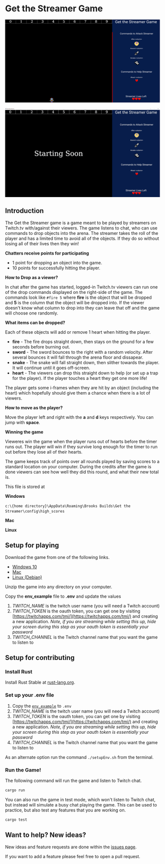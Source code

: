 # Get the Streamer Game

![screenshot](./screenshot.png)

![video of playing the get the streamer game](./example_playing.gif)

## Introduction

The Get the Streamer game is a game meant to be played by streamers on Twitch.tv with/against their viewers. The game listens to chat, who can use commands to drop objects into the arena. The streamer takes the roll of the player and has a limited time to avoid all of the objects. If they do so without losing all of their lives then they win!

**Chatters receive points for participating**

- 1 point for dropping an object into the game.
- 10 points for successfully hitting the player.

**How to Drop as a viewer?**

In chat after the game has started, logged-in Twitch.tv viewers can run one of the drop commands displayed on the right-side of the game. The commands look like `#fire 5` where **fire** is the object that will be dropped and **5** is the column that the object will be dropped into. If the viewer doesn't know what column to drop into they can leave that off and the game will choose one randomly.

**What items can be dropped?**

Each of these objects will add or remove 1 heart when hitting the player.

- **fire** - The fire drops straight down, then stays on the ground for a few seconds before burning out.
- **sword** - The sword bounces to the right with a random velocity. After several bounces it will fall through the arena floor and dissapear.
- **snake** - The snake will fall straight down, then slither towards the player. It will continue until it goes off-screen.
- **heart** - The viewers can drop this straight down to help (or set up a trap for the player). If the player touches a heart they get one more life!

The player gets some i-frames when they are hit by an object (including the heart) which hopefully should give them a chance when there is a lot of viewers.

**How to move as the player?**

Move the player left and right with the **a** and **d** keys respectively. You can jump with **space**.

**Winning the game**

Vieweres win the game when the player runs out of hearts before the timer runs out. The player will win if they survive long enough for the timer to run out before they lose all of their hearts.

The game keeps track of points over all rounds played by saving scores to a standard location on your computer. During the credits after the game is done viewers can see how well they did this round, and what their new total is.

This file is stored at

**Windows**

`c:\{home directory}\AppData\Roaming\Brooks Builds\Get the Streamer\config\high_scores`

**Mac**

**Linux**

## Setup for playing

Download the game from one of the following links.

- [Windows 10]()
- [Mac]()
- [Linux (Debian)]()

Unzip the game into any directory on your computer.

Copy the **env_example** file to **.env** and update the values

1. _TWITCH_NAME_ is the twitch user name (you will need a Twitch account)
1. _TWITCH_TOKEN_ is the oauth token, you can get one by visiting [https://twitchapps.com/tmi/](https://twitchapps.com/tmi/) and creating a new application. _Note, if you are streaming while setting this up, hide your screen during this step as your oauth token is essentially your password_
1. _TWITCH_CHANNEL_ is the Twitch channel name that you want the game to listen to

## Setup for contributing

### Install Rust

Install Rust Stable at [rust-lang.org](https://www.rust-lang.org/).

### Set up your .env file

1. Copy the [`env_example`](./env_example) to `.env`
1. _TWITCH_NAME_ is the twitch user name (you will need a Twitch account)
1. _TWITCH_TOKEN_ is the oauth token, you can get one by visiting [https://twitchapps.com/tmi/](https://twitchapps.com/tmi/) and creating a new application. _Note, if you are streaming while setting this up, hide your screen during this step as your oauth token is essentially your password_
1. _TWITCH_CHANNEL_ is the Twitch channel name that you want the game to listen to

As an alternate option run the command `./setupEnv.sh` from the terminal.

### Run the Game!

The following command will run the game and listen to Twitch chat.

```sh
cargo run
```

You can also run the game in test mode, which won't listen to Twitch chat, but instead will simulate a busy chat playing the game. This can be used to practice, but also test any features that you are working on.

```sh
cargo test
```

## Want to help? New ideas?

New ideas and feature requests are done within the [issues page](https://github.com/brooks-builds/get_the_streamer_game/issues).

If you want to add a feature please feel free to open a pull request.
